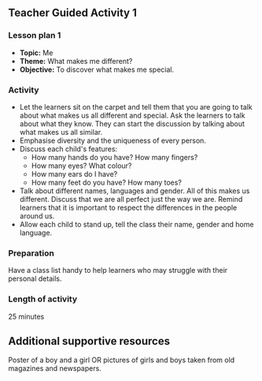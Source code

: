 ## Teacher Guided Activity 1

### Lesson plan 1

* **Topic:** Me
* **Theme:** What makes me different?
* **Objective:** To discover what makes me special.

### Activity

* Let the learners sit on the carpet and tell them that you are going to talk about what makes us all different and special. Ask the learners to talk about what they know. They can start the discussion by talking about what makes us all similar.  
* Emphasise diversity and the uniqueness of every person.
* Discuss each child's features:
  * How many hands do you have? How many fingers?
  * How many eyes? What colour?
  * How many ears do I have?
  * How many feet do you have? How many toes?
* Talk about different names, languages and gender. All of this makes us different. Discuss that we are all perfect just the way we are. Remind learners that it is important to respect the differences in the people around us.
* Allow each child to stand up, tell the class their name, gender and home language.

### Preparation

Have a class list handy to help learners who may struggle with their personal details.

### Length of activity

25 minutes

## Additional supportive resources

Poster of a boy and a girl OR pictures of girls and boys taken from old magazines and newspapers.
